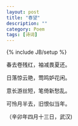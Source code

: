 ```yaml
---
layout: post
title: "春望"
description: ""
category: Poem
tags: [诗词]
---
```

{% include JB/setup %}

春去卷残红，袖减畏夏还。

日落惊云艳，莺鸣妒花闲。

意长游丝短，笔倚新愁乱。

可怜月半去，旧恨似当年。

（辛卯年四月十三日，武汉)
